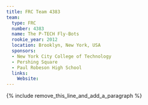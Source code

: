 ```yaml
---
title: FRC Team 4383
team:
  type: FRC
  number: 4383
  name: The P-TECH Fly-Bots
  rookie_year: 2012
  location: Brooklyn, New York, USA
  sponsors:
  - New York City College of Technology
  - Pershing Square
  - Paul Robeson High School
  links:
    Website:
---
```


{% include remove_this_line_and_add_a_paragraph %}